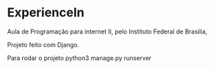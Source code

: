 # ExperienceIn
Aula de Programação para internet II, pelo Instituto Federal de Brasilia,

Projeto feito com Django.

Para rodar o projeto python3 manage.py runserver
